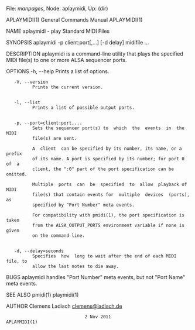File: *manpages*,  Node: aplaymidi,  Up: (dir)

APLAYMIDI(1)                General Commands Manual               APLAYMIDI(1)



NAME
       aplaymidi - play Standard MIDI Files


SYNOPSIS
       aplaymidi -p client:port[,...] [-d delay] midifile ...


DESCRIPTION
       aplaymidi  is  a  command-line  utility  that  plays the specified MIDI
       file(s) to one or more ALSA sequencer ports.


OPTIONS
       -h, --help
              Prints a list of options.


       -V, --version
              Prints the current version.


       -l, --list
              Prints a list of possible output ports.


       -p, --port=client:port,...
              Sets the sequencer port(s) to  which  the  events  in  the  MIDI
              file(s) are sent.

              A  client  can be specified by its number, its name, or a prefix
              of its name. A port is specified by its number; for port 0 of  a
              client, the ":0" part of the port specification can be omitted.

              Multiple  ports  can  be  specified  to  allow  playback of MIDI
              file(s) that contain events for  multiple  devices  (ports),  as
              specified by "Port Number" meta events.

              For compatibility with pmidi(1), the port specification is taken
              from the ALSA_OUTPUT_PORTS environment variable if none is given
              on the command line.


       -d, --delay=seconds
              Specifies  how  long to wait after the end of each MIDI file, to
              allow the last notes to die away.


BUGS
       aplaymidi handles "Port Number" meta events, but not "Port  Name"  meta
       events.


SEE ALSO
       pmidi(1)
       playmidi(1)


AUTHOR
       Clemens Ladisch <clemens@ladisch.de>



                                  2 Nov 2011                      APLAYMIDI(1)
